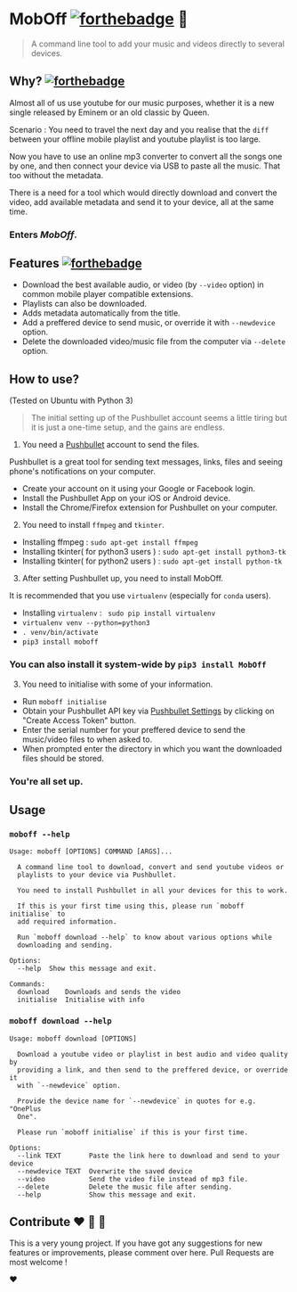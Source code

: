 # MobOff [![forthebadge](http://forthebadge.com/images/badges/made-with-python.svg)](http://forthebadge.com)   :tada:

> A command line tool to add your music and videos directly to several devices.

## Why? [![forthebadge](http://forthebadge.com/images/badges/for-you.svg)](http://forthebadge.com)

Almost all of us use youtube for our music purposes, whether it is a new single released by Eminem or an old classic by Queen. 

Scenario : You need to travel the next day and you realise that the `diff` between your offline mobile playlist and youtube playlist is too large.

Now you have to use an online mp3 converter to convert all the songs one by one, and then connect your device via USB to paste all the music. That too without the metadata.

There is a need for a tool which would directly download and convert the video, add available metadata and send it to your device, all at the same time.

### Enters *MobOff*.

## Features [![forthebadge](http://forthebadge.com/images/badges/its-not-a-lie-if-you-believe-it.svg)](http://forthebadge.com)

* Download the best available audio, or video (by `--video` option) in common mobile player compatible extensions.
* Playlists can also be downloaded.
* Adds metadata automatically from the title.
* Add a preffered device to send music, or override it with `--newdevice` option.
* Delete the downloaded video/music file from the computer via `--delete` option.

## How to use?

(Tested on Ubuntu with Python 3)

>The initial setting up of the Pushbullet account seems a little tiring but it is just a one-time setup, and the gains are endless.

1. You need a [Pushbullet](https://www.pushbullet.com/) account to send the files. 

Pushbullet is a great tool for sending text messages, links, files and seeing phone's notifications on your computer.

  * Create your account on it using your Google or Facebook login.
  * Install the Pushbullet App on your iOS or Android device.
  * Install the Chrome/Firefox extension for Pushbullet on your computer.

2. You need to install `ffmpeg` and `tkinter`.
  * Installing ffmpeg :  `sudo apt-get install ffmpeg`
  * Installing tkinter( for python3 users ) :  `sudo apt-get install python3-tk` 
  * Installing tkinter( for python2 users ) :  `sudo apt-get install python-tk`

3. After setting Pushbullet up, you need to install MobOff.

It is recommended that you use `virtualenv` (especially for `conda` users).

  * Installing `virtualenv` : ` sudo pip install virtualenv`
  * `virtualenv venv --python=python3`
  * `. venv/bin/activate`
  * `pip3 install moboff`

### You can also install it system-wide by `pip3 install MobOff` 

3. You need to initialise with some of your information.
  
  * Run `moboff initialise`
  * Obtain your Pushbullet API key via [Pushbullet Settings](https://www.pushbullet.com/#settings/account) by clicking on "Create Access Token" button.
  * Enter the serial number for your preffered device to send the music/video files to when asked to.
  * When prompted enter the directory in which you want the downloaded files should be stored. 
  
### You're all set up.

## Usage

### `moboff --help`
    Usage: moboff [OPTIONS] COMMAND [ARGS]...

      A command line tool to download, convert and send youtube videos or
      playlists to your device via Pushbullet.

      You need to install Pushbullet in all your devices for this to work.

      If this is your first time using this, please run `moboff initialise` to
      add required information.

      Run `moboff download --help` to know about various options while
      downloading and sending.

    Options:
      --help  Show this message and exit.

    Commands:
      download    Downloads and sends the video
      initialise  Initialise with info

### `moboff download --help`
    Usage: moboff download [OPTIONS]

      Download a youtube video or playlist in best audio and video quality by
      providing a link, and then send to the preffered device, or override it
      with `--newdevice` option.

      Provide the device name for `--newdevice` in quotes for e.g. "OnePlus
      One".

      Please run `moboff initialise` if this is your first time.

    Options:
      --link TEXT       Paste the link here to download and send to your device
      --newdevice TEXT  Overwrite the saved device
      --video           Send the video file instead of mp3 file.
      --delete          Delete the music file after sending.
      --help            Show this message and exit.

## Contribute  :heart:  :green_heart:  :purple_heart:

This is a very young project. If you have got any suggestions for new features or improvements, please comment over here. Pull Requests are most welcome !

❤
